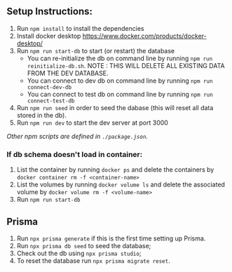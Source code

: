 ## Setup Instructions:

1. Run `npm install` to install the dependencies
2. Install docker desktop https://www.docker.com/products/docker-desktop/
3. Run `npm run start-db` to start (or restart) the database
    - You can re-initialize the db on command line by running `npm run reinitialize-db.sh`. NOTE : THIS WILL DELETE ALL EXISTING DATA FROM THE DEV DATABASE.
    - You can connect to dev db on command line  by running `npm run connect-dev-db`
    - You can connect to test db on command line by running `npm run connect-test-db`
4. Run `npm run seed` in order to seed the dabase (this will reset all data stored in the db).
5. Run `npm run dev` to start the dev server at port 3000

_Other npm scripts are defined in `./package.json`._

### If db schema doesn't load in container:

1. List the container by running `docker ps` and delete the containers by `docker container rm -f <container-name>`
2. List the volumes by running `docker volume ls` and delete the associated volume by `docker volume rm -f <volume-name>`
3. Run `npm run start-db`

## Prisma 
1. Run `npx prisma generate` if this is the first time setting up Prisma.
2. Run `npx prisma db seed` to seed the database;
2. Check out the db using `npx prisma studio`;
3. To reset the database run `npx prisma migrate reset`.
